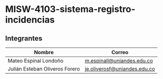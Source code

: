 # MISW-4103-sistema-registro-incidencias

## Integrantes

|Nombre|Correo|
|---|---|
|Mateo Espinal Londoño|m.espinall@uniandes.edu.co|
|Julián Esteban Oliveros Forero|je.oliverosf@uniandes.edu.co|
